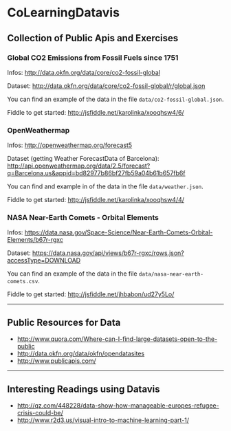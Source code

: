 # CoLearningDatavis

## Collection of Public Apis and Exercises


### Global CO2 Emissions from Fossil Fuels since 1751

Infos: http://data.okfn.org/data/core/co2-fossil-global

Dataset: http://data.okfn.org/data/core/co2-fossil-global/r/global.json

You can find an example of the data in the file `data/co2-fossil-global.json`.

Fiddle to get started: http://jsfiddle.net/karolinka/xooqhsw4/6/


### OpenWeathermap

Infos: http://openweathermap.org/forecast5

Dataset (getting Weather ForecastData of Barcelona):
http://api.openweathermap.org/data/2.5/forecast?q=Barcelona,us&appid=bd82977b86bf27fb59a04b61b657fb6f

You can find and example in of the data in the file `data/weather.json`.

Fiddle to get started: http://jsfiddle.net/karolinka/xooqhsw4/4/


### NASA Near-Earth Comets - Orbital Elements

Infos: https://data.nasa.gov/Space-Science/Near-Earth-Comets-Orbital-Elements/b67r-rgxc

Dataset:
https://data.nasa.gov/api/views/b67r-rgxc/rows.json?accessType=DOWNLOAD

You can find an example of the data in the file `data/nasa-near-earth-comets.csv`.

Fiddle to get started: http://jsfiddle.net/jhbabon/ud27y5Lo/

---

## Public Resources for Data

- http://www.quora.com/Where-can-I-find-large-datasets-open-to-the-public
- http://data.okfn.org/data/okfn/opendatasites
- http://www.publicapis.com/

---

## Interesting Readings using Datavis

- http://qz.com/448228/data-show-how-manageable-europes-refugee-crisis-could-be/
- http://www.r2d3.us/visual-intro-to-machine-learning-part-1/
